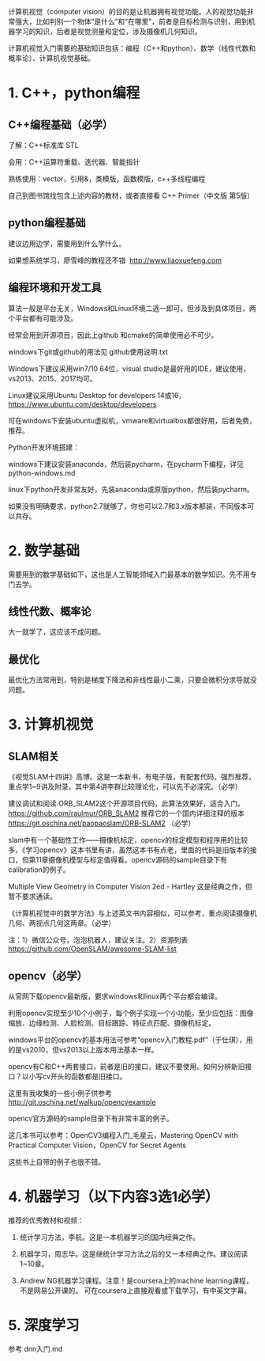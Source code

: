 
计算机视觉（computer vision）的目的是让机器拥有视觉功能。人的视觉功能非常强大，比如判别一个物体“是什么”和“在哪里”，前者是目标检测与识别，用到机器学习的知识，后者是视觉测量和定位，涉及摄像机几何知识。

计算机视觉入门需要的基础知识包括：编程（C++和python）、数学（线性代数和概率论）、计算机视觉基础。

# 1. C++，python编程

## C++编程基础（必学）

了解：C++标准库 STL

会用：C++运算符重载、迭代器、智能指针

熟练使用：vector，引用&，类模版，函数模版，c++多线程编程

自己到图书馆找包含上述内容的教材，或者直接看 C++ Primer（中文版 第5版）

## python编程基础

建议边用边学，需要用到什么学什么。

如果想系统学习，廖雪峰的教程还不错  http://www.liaoxuefeng.com 

## 编程环境和开发工具

算法一般是平台无关，Windows和Linux环境二选一即可，但涉及到具体项目，两个平台都有可能涉及。

经常会用到开源项目，因此上github 和cmake的简单使用必不可少。

windows下git或github的用法见 github使用说明.txt

Windows下建议采用win7/10 64位，visual studio是最好用的IDE，建议使用，vs2013、2015、2017均可。

Linux建议采用Ubuntu Desktop for developers 14或16，https://www.ubuntu.com/desktop/developers

可在windows下安装ubuntu虚拟机，vmware和virtualbox都很好用，后者免费，推荐。

Python开发环境搭建：

windows下建议安装anaconda，然后装pycharm，在pycharm下编程，详见 python-windows.md  

linux下python开发非常友好，先装anaconda或原版python，然后装pycharm。

如果没有明确要求，python2.7就够了，你也可以2.7和3.x版本都装，不同版本可以共存。

# 2. 数学基础

需要用到的数学基础如下，这也是人工智能领域入门最基本的数学知识。先不用专门去学。

## 线性代数、概率论

大一就学了，这应该不成问题。

## 最优化

最优化方法常用到，特别是梯度下降法和非线性最小二乘，只要会微积分求导就没问题。

# 3. 计算机视觉

## SLAM相关

《视觉SLAM十四讲》高博。这是一本新书，有电子版，有配套代码，强烈推荐，重点学1~9讲及附录，其中第4讲李群比较理论化，可以先不必深究。（必学）

建议调试和阅读 ORB_SLAM2这个开源项目代码，此算法效果好，适合入门。https://github.com/raulmur/ORB_SLAM2 
推荐它的一个国内详细注释的版本 https://git.oschina.net/paopaoslam/ORB-SLAM2  （必学）

slam中有一个基础性工作——摄像机标定，opencv的标定模型和程序用的比较多，《学习opencv》这本书里有讲，虽然这本书有点老，里面的代码是旧版本的接口，但第11章摄像机模型与标定值得看。opencv源码的sample目录下有calibration的例子。

Multiple View Geometry in Computer Vision 2ed - Hartley 这是经典之作，但暂不要求通读。

《计算机视觉中的数学方法》与上述英文书内容相似，可以参考，重点阅读摄像机几何、两视点几何这两章。（必学）

注：1）微信公众号，泡泡机器人，建议关注。2）资源列表 https://github.com/OpenSLAM/awesome-SLAM-list 

## opencv（必学）

从官网下载opencv最新版，要求windows和linux两个平台都会编译。

利用opencv实现至少10个小例子，每个例子实现一个小功能，至少应包括：图像缩放、边缘检测、人脸检测、目标跟踪、特征点匹配、摄像机标定。

windows平台的opencv的基本用法可参考“opencv入门教程.pdf”（于仕琪），用的是vs2010，但vs2013以上版本用法基本一样。

opencv有C和C++两套接口，前者是旧的接口，建议不要使用。如何分辨新旧接口？以小写cv开头的函数都是旧接口。

这里有我收集的一些小例子供参考 http://git.oschina.net/walkup/opencvexample

opencv官方源码的sample目录下有非常丰富的例子。

这几本书可以参考：OpenCV3编程入门_毛星云，Mastering OpenCV with Practical Computer Vision，OpenCV for Secret Agents

这些书上自带的例子也很不错。

# 4. 机器学习（以下内容3选1必学）

推荐的优秀教材和视频：

1. 统计学习方法，李航。这是一本机器学习的国内经典之作。

2. 机器学习，周志华。这是继统计学习方法之后的又一本经典之作。建议阅读1~10章。

3. Andrew NG机器学习课程。注意！是coursera上的machine learning课程，不是网易公开课的。 可在coursera上直接观看或下载学习，有中英文字幕。


# 5. 深度学习

参考 dnn入门.md
 

